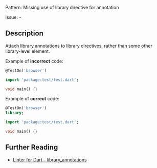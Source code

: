Pattern: Missing use of library directive for annotation

Issue: -

## Description

Attach library annotations to library directives, rather than some other library-level element.

Example of **incorrect** code:
```dart
@TestOn('browser')

import 'package:test/test.dart';

void main() {}
```

Example of **correct** code:
```dart
@TestOn('browser')
library;

import 'package:test/test.dart';

void main() {}
```

## Further Reading

* [Linter for Dart - library_annotations](https://dart.dev/tools/linter-rules/library_annotations)